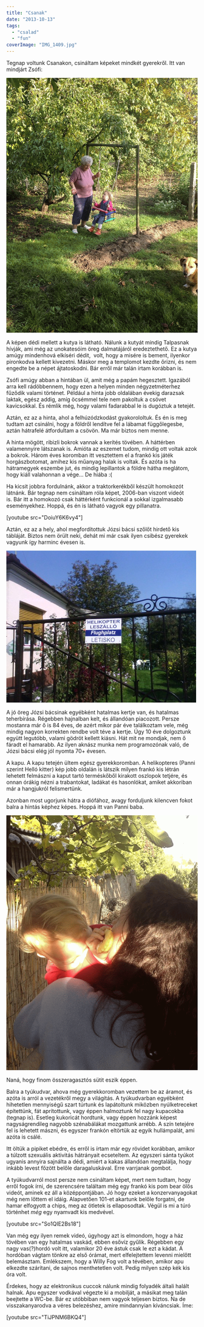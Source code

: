 ```yaml
---
title: "Csanak"
date: "2013-10-13"
tags: 
  - "csalad"
  - "fun"
coverImage: "IMG_1409.jpg"
---
```


Tegnap voltunk Csanakon, csináltam képeket mindkét gyerekről. Itt van mindjárt Zsófi:

![IMG_1417-MOTION](images/IMG_1417-MOTION.gif)

A képen dédi mellett a kutya is látható. Nálunk a kutyát mindig Talpasnak hívják, ami még az unokatesóim öreg dalmatájáról eredeztethető. Ez a kutya amúgy mindenhová elkíséri dédit,  volt, hogy a misére is bement, ilyenkor pironkodva kellett kivezetni. Máskor meg a templomot kezdte őrizni, és nem engedte be a népet ájtatoskodni. Bár erről már talán írtam korábban is.

Zsófi amúgy abban a hintában ül, amit még a papám hegesztett. Igazából arra kell rádöbbennem, hogy ezen a helyen minden négyzetméterhez fűződik valami történet. Például a hinta jobb oldalában évekig darazsak laktak, egész addig, amíg öcsémmel tele nem pakoltuk a csövet kavicsokkal. És rémlik még, hogy valami fadarabbal le is dugóztuk a tetejét.

Aztán, ez az a hinta, ahol a felhúzódzkodást gyakorololtuk. És én is meg tudtam azt csinálni, hogy a földről lendítve fel a lábamat függőlegesbe, aztán hátrafelé átfordultam a csövön. Ma már biztos nem menne.

A hinta mögött, ribizli bokrok vannak a kerítés tövében. A háttérben valamennyire látszanak is. Amióta az eszemet tudom, mindig ott voltak azok a bokrok. Három éves koromban itt vesztettem el a frankó kis játék horgászbotomat, amihez kis műanyag halak is voltak. És azóta is ha hátramegyek eszembe jut, és mindig lepillantok a földre hátha meglátom, hogy kiáll valahonnan a vége... De hiába :(

Ha kicsit jobbra fordulnánk, akkor a traktorkerékből készült homokozót látnánk. Bár tegnap nem csináltam róla képet, 2006-ban viszont videót is. Bár itt a homokozó csak háttérként funkcionál a sokkal izgalmasabb eseményekhez. Hoppá, és én is látható vagyok egy pillanatra.

[youtube src="DoiuY6K6vy4"]

Aztán, ez az a hely, ahol megfordítottuk Józsi bácsi szőlőt hirdető kis tábláját. Biztos nem örült neki, dehát mi már csak ilyen csibész gyerekek vagyunk így harminc évesen is.

![003](images/003-500x400.jpg)

A jó öreg Józsi bácsinak egyébként hatalmas kertje van, és hatalmas teherbírása. Régebben hajnalban kelt, és állandóan piacozott. Persze mostanra már ő is 84 éves, de azért mikor pár éve találkoztam vele, még mindig nagyon korrekten rendbe volt téve a kertje. Úgy 10 éve dolgoztunk együtt legutóbb, valami gödröt kellett kiásni. Hát mit ne mondjak, nem ő fáradt el hamarabb. Az ilyen aknász munka nem programozónak való, de Józsi bácsi elég jól nyomta 70+ évesen.

A kapu. A kapu tetején ültem egész gyerekkoromban. A helikopteres (Panni szerint Helló kitter) kép jobb oldalán is látszik milyen frankó kis létrán lehetett felmászni a kaput tartó terméskőből kirakott oszlopok tetjére, és onnan órákig nézni a trabantokat, ladákat és hasonlókat, amiket akkoriban már a hangjukról felismertünk.

Azonban most ugorjunk hátra a diófához, avagy forduljunk kilencven fokot balra a hintás képhez képes. Hoppá itt van Panni baba.

![IMG_1400-MOTION](images/IMG_1400-MOTION.gif)

Naná, hogy finom összeragasztós sütit eszik éppen.

Balra a tyúkudvar, ahova még gyerekkoromban vezettem be az áramot, és azóta is arról a vezetékről megy a világítás. A tyúkudvarban egyébként hihetetlen mennyiségű szart túrtunk és lapátoltunk miközben nyúlketreceket építettünk, fát aprítottunk, vagy éppen halmoztunk fel nagy kupacokba (tegnap is). Esetleg kukoricát hordtunk, vagy éppen hozzánk képest nagyságrendileg nagyobb szénabálákat mozgattunk arrébb. A szín tetejére fel is lehetett mászni, és egyszer frankón eltörtük az egyik hullámpalát, ami azóta is csálé.

Itt öltük a pipiket ebédre, és erről is írtam már egy rövidet korábban, amikor a túlzott szexuális aktivitás hátrányait ecseteltem. Az egyszeri sánta tyúkot ugyanis annyira sajnálta a dédi, amiért a kakas állandóan megtalálja, hogy inkább levest főzött belőle daragaluskával. Erre varrjanak gombot.

A tyúkudvarról most persze nem csináltam képet, mert nem tudtam, hogy erről fogok írni, de szerencsére találtam még egy frankó kis pom bear ölős videót, aminek ez áll a középpontjában. Jó hogy ezeket a konzervanyagokat még nem lőttem el idáig. Alapvetően 101-et akartunk belőle forgatni, de hamar elfogyott a chips, meg az ötletek is ellaposodtak. Végül is mi a túró történhet _még_ egy nyamvadt kis medvével.

[youtube src="So1QIE2Bs18"]

Van még egy ilyen remek videó, úgyhogy azt is elmondom, hogy a ház tövében van egy hatalmas vaskád, ebben esővíz gyűlik. Régebben egy nagy vas(?)hordó volt itt, valamikor 20 éve ástuk csak le ezt a kádat. A hordóban vágtam tönkre az első órámat, mert elfelejtettem levenni mielőtt belemásztam. Emlékszem, hogy a Willy Fog volt a tévében, amikor apu elkezdte szárítani, de sajnos menthetetlen volt. Pedig milyen szép kék kis óra volt.

Érdekes, hogy az elektronikus cuccok nálunk mindig folyadék általi halált halnak. Apu egyszer vodkával végezte ki a mobilját, a másikat meg talán beejtette a WC-be. Bár ez utóbbiban nem vagyok teljesen biztos. Na de visszakanyarodva a véres belezéshez, amire mindannyian kíváncsiak. Íme:

[youtube src="TiJPNM6BKQ4"]
